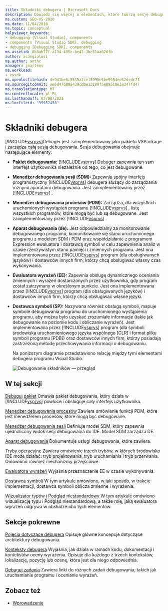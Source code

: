 ```yaml
---
title: Składniki debugera | Microsoft Docs
description: Dowiedz się więcej o elementach, które tworzą sesję debugowania, zarządzaną przez debuger programu Visual Studio, zaimplementowaną jako pakietu VSPackage.
ms.custom: SEO-VS-2020
ms.date: 11/04/2016
ms.topic: conceptual
helpviewer_keywords:
- debugging [Visual Studio], components
- components [Visual Studio SDK], debugging
- debugging [Debugging SDK], components
ms.assetid: 8b8ab77f-a134-495c-be42-3bc51aa62dfb
author: acangialosi
ms.author: anthc
manager: jmartens
ms.workload:
- vssdk
ms.openlocfilehash: de941be8c5535a2cef5995e3be9954ee32dcdc71
ms.sourcegitcommit: ae6d47b09a439cd0e13180f5e89510e3e347fd47
ms.translationtype: MT
ms.contentlocale: pl-PL
ms.lasthandoff: 02/08/2021
ms.locfileid: "99952450"
---
```

# <a name="debugger-components"></a>Składniki debugera
[!INCLUDE[vsprvs](../../code-quality/includes/vsprvs_md.md)]Debuger jest zaimplementowany jako pakietu VSPackage i zarządza całą sesją debugowania. Sesja debugowania obejmuje następujące elementy:

- **Pakiet debugowania:** [!INCLUDE[vsprvs](../../code-quality/includes/vsprvs_md.md)] Debuger zapewnia ten sam interfejs użytkownika niezależnie od tego, co jest debugowane.

- **Menedżer debugowania sesji (SDM):** Zapewnia spójny interfejs programistyczny [!INCLUDE[vsprvs](../../code-quality/includes/vsprvs_md.md)] debugera służący do zarządzania różnymi aparatami debugowania. Jest zaimplementowany przez [!INCLUDE[vsprvs](../../code-quality/includes/vsprvs_md.md)] .

- **Menedżer debugowania procesów (PDM):** Zarządza, dla wszystkich uruchomionych wystąpień programu [!INCLUDE[vsprvs](../../code-quality/includes/vsprvs_md.md)] , listę wszystkich programów, które mogą być lub są debugowane. Jest zaimplementowany przez [!INCLUDE[vsprvs](../../code-quality/includes/vsprvs_md.md)] .

- **Aparat debugowania (de):** Jest odpowiedzialny za monitorowanie debugowanego programu, komunikowanie się stanu uruchomionego programu z modelem SDM i PDM oraz współdziałanie z programem Expression ewaluatora i dostawcą symboli w celu zapewnienia analiz w czasie rzeczywistym stanu pamięci i zmiennych programu. Jest ona implementowana przez [!INCLUDE[vsprvs](../../code-quality/includes/vsprvs_md.md)] program (dla obsługiwanych języków) i dostawców innych firm, którzy chcą obsługiwać własny czas wykonywania.

- **Ewaluatora wyrażeń (EE):** Zapewnia obsługę dynamicznego oceniania zmiennych i wyrażeń dostarczonych przez użytkownika, gdy program został zatrzymany w określonym punkcie. Jest ona implementowana przez [!INCLUDE[vsprvs](../../code-quality/includes/vsprvs_md.md)] program (dla obsługiwanych języków) i dostawców innych firm, którzy chcą obsługiwać własne języki.

- **Dostawca symboli (SP):** Nazywana również obsługą symboli, mapuje symbole debugowania programu do uruchomionego wystąpienia programu, aby można było uzyskać zrozumiałe informacje (takie jak debugowanie na poziomie kodu i obliczanie wyrażeń). Jest implementowana przez [!INCLUDE[vsprvs](../../code-quality/includes/vsprvs_md.md)] program (dla symboli środowiska uruchomieniowego języka wspólnego [CLR] i format pliku symboli programu [PDB]) oraz dostawców innych firm, którzy posiadają zastrzeżoną metodę przechowywania informacji o debugowaniu.

  Na poniższym diagramie przedstawiono relację między tymi elementami debugera programu Visual Studio.

  ![Debugowanie składników — przegląd](../../extensibility/debugger/media/dbugcompovrview.gif "DBugCompOvrview")

## <a name="in-this-section"></a>W tej sekcji
 [Debuguj pakiet](../../extensibility/debugger/debug-package.md) Omawia pakiet debugowania, który działa w [!INCLUDE[vsprvs](../../code-quality/includes/vsprvs_md.md)] powłoce i obsługuje cały interfejs użytkownika.

 [Menedżer debugowania procesów](../../extensibility/debugger/process-debug-manager.md) Zawiera omówienie funkcji PDM, które jest menedżerem procesów, które mogą być debugowane.

 [Menedżer debugowania sesji](../../extensibility/debugger/session-debug-manager.md) Definiuje model SDM, który zapewnia ujednolicony widok sesji debugowania do IDE. Model SDM zarządza DE.

 [Aparat debugowania](../../extensibility/debugger/debug-engine.md) Dokumentuje usługi debugowania, które zawiera.

 [Tryby operacyjne](../../extensibility/debugger/operational-modes.md) Zawiera omówienie trzech trybów, w których środowisko IDE może działać: tryb projektowania, tryb uruchamiania i tryb przerwania. Omówiono również mechanizmy przejściowe.

 [Ewaluatora wyrażeń](../../extensibility/debugger/expression-evaluator.md) Wyjaśnia przeznaczenie EE w czasie wykonywania.

 [Dostawca symboli](../../extensibility/debugger/symbol-provider.md) W tym artykule omówiono, w jaki sposób, w trakcie implementacji, dostawca symboli oblicza zmienne i wyrażenia.

 [Wizualizator typów i Podgląd niestandardowy](../../extensibility/debugger/type-visualizer-and-custom-viewer.md) W tym artykule omówiono wizualizację typu i Podgląd niestandardową, a także rolę, jaką ewaluatora wyrażeń odgrywa w obsłudze obu tych elementów.

## <a name="related-sections"></a>Sekcje pokrewne
 [Pojęcia dotyczące debugera](../../extensibility/debugger/debugger-concepts.md) Opisuje główne koncepcje dotyczące architektury debugowania.

 [Konteksty debugera](../../extensibility/debugger/debugger-contexts.md) Wyjaśnia, jak działa w ramach kodu, dokumentacji i kontekstów oceny wyrażenia. Opisuje dla każdego z trzech kontekstów, lokalizację, pozycję lub ocenę, która jest dla niego odpowiednia.

 [Debuguj zadania](../../extensibility/debugger/debugging-tasks.md) Zawiera linki do różnych zadań debugowania, takich jak uruchamianie programu i ocenianie wyrażeń.

## <a name="see-also"></a>Zobacz też
- [Wprowadzenie](../../extensibility/debugger/getting-started-with-debugger-extensibility.md)
